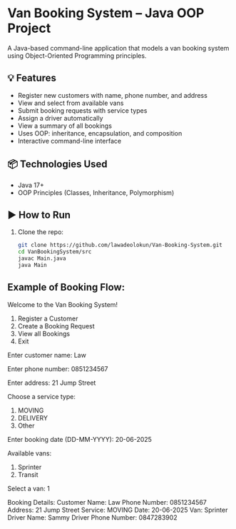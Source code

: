 # Van Booking System – Java OOP Project

A Java-based command-line application that models a van booking system using Object-Oriented Programming principles.

## 💡 Features

- Register new customers with name, phone number, and address
- View and select from available vans 
- Submit booking requests with service types
- Assign a driver automatically
- View a summary of all bookings
- Uses OOP: inheritance, encapsulation, and composition
- Interactive command-line interface

## 📦 Technologies Used

- Java 17+
- OOP Principles (Classes, Inheritance, Polymorphism)

## ▶️ How to Run

1. Clone the repo:
   ```bash
   git clone https://github.com/lawadeolokun/Van-Booking-System.git
   cd VanBookingSystem/src
   javac Main.java
   java Main

## Example of Booking Flow:

Welcome to the Van Booking System!
1. Register a Customer
2. Create a Booking Request
3. View all Bookings
4. Exit

Enter customer name: Law

Enter phone number: 0851234567

Enter address: 21 Jump Street

Choose a service type:
1. MOVING
2. DELIVERY
3. Other

Enter booking date (DD-MM-YYYY): 20-06-2025

Available vans:
1. Sprinter
2. Transit

Select a van: 1

Booking Details:
Customer Name: Law
Phone Number: 0851234567
Address: 21 Jump Street
Service: MOVING
Date: 20-06-2025
Van: Sprinter
Driver Name: Sammy
Driver Phone Number: 0847283902
